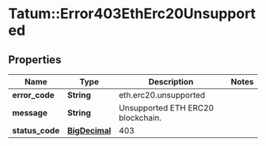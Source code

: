 # Tatum::Error403EthErc20Unsupported

## Properties
Name | Type | Description | Notes
------------ | ------------- | ------------- | -------------
**error_code** | **String** | eth.erc20.unsupported | 
**message** | **String** | Unsupported ETH ERC20 blockchain. | 
**status_code** | [**BigDecimal**](BigDecimal.md) | 403 | 


